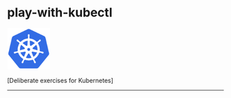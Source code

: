 # play-with-kubectl
<img src="https://github.com/adil1806/play-with-kubectl/blob/master/kubernetes-logo/logo_with_border.png"  width="100">

[Deliberate exercises for Kubernetes]

----
